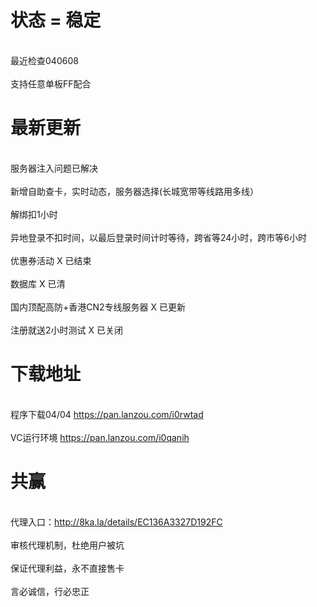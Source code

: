

# 状态 = 稳定

</br> 最近检查040608</br>
</br> 支持任意单板FF配合 </br>

# 最新更新
 
</br> 服务器注入问题已解决</br>
</br> 新增自助查卡，实时动态，服务器选择(长城宽带等线路用多线）</br>
</br> 解绑扣1小时</br>
</br> 异地登录不扣时间，以最后登录时间计时等待，跨省等24小时，跨市等6小时</br> 
</br> 优惠券活动 X 已结束</br>
</br> 数据库 X 已清</br>
</br> 国内顶配高防+香港CN2专线服务器 X 已更新</br>
</br> 注册就送2小时测试 X 已关闭</br>


# 下载地址 

</br>程序下载04/04 https://pan.lanzou.com/i0rwtad</br>
</br>VC运行环境 https://pan.lanzou.com/i0qanih</br>

# 共赢

</br> 代理入口：http://8ka.la/details/EC136A3327D192FC </br>
</br> 审核代理机制，杜绝用户被坑</br> 
</br> 保证代理利益，永不直接售卡</br>
</br> 言必诚信，行必忠正</br>

